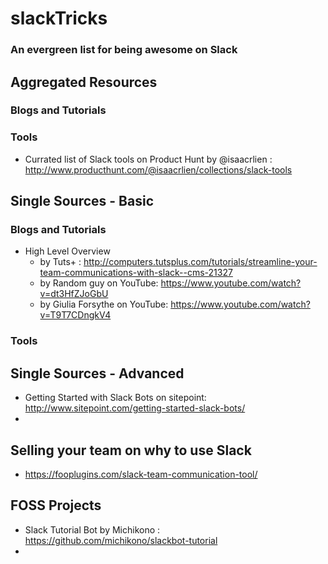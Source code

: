 # slackTricks
### An evergreen list for being awesome on Slack


## Aggregated Resources
### Blogs and Tutorials
### Tools
* Currated list of Slack tools on Product Hunt by @isaacrlien : http://www.producthunt.com/@isaacrlien/collections/slack-tools

## Single Sources - Basic
### Blogs and Tutorials
* High Level Overview
  * by Tuts+ : http://computers.tutsplus.com/tutorials/streamline-your-team-communications-with-slack--cms-21327
  * by Random guy on YouTube: https://www.youtube.com/watch?v=dt3HfZJoGbU 
  * by Giulia Forsythe on YouTube: https://www.youtube.com/watch?v=T9T7CDngkV4

### Tools

## Single Sources - Advanced
* Getting Started with Slack Bots on sitepoint: http://www.sitepoint.com/getting-started-slack-bots/
* 

## Selling your team on why to use Slack
* https://fooplugins.com/slack-team-communication-tool/


## FOSS Projects
* Slack Tutorial Bot by Michikono : https://github.com/michikono/slackbot-tutorial
* 
